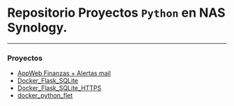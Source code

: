# Repositorio Proyectos `Python` en NAS Synology.
---------------------------------------------------------------------------------

### Proyectos

- [AppWeb Finanzas + Alertas mail](https://)
- [Docker_Flask_SQLite](https://)
- [Docker_Flask_SQLite_HTTPS](https://)
- [docker_python_flet](https://)

